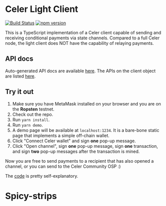 # Celer Light Client

[![Build Status](https://travis-ci.com/celer-network/celer-light-client.svg?token=DvaxasPgAzCzksHzA2ct&branch=master)](https://travis-ci.com/celer-network/celer-light-client) [![npm version](https://badge.fury.io/js/celer-light-client.svg)](https://badge.fury.io/js/celer-light-client)

This is a TypeScript implementation of a Celer client capable of sending and
receiving conditional payments via state channels. Compared to a full Celer
node, the light client does NOT have the capability of relaying payments.

## API docs

Auto-generated API docs are available [here](https://celer-network.github.io/celer-light-client/index.html).
The APIs on the client object are listed [here](https://celer-network.github.io/celer-light-client/classes/_api_celer_.celer.html).

## Try it out

1. Make sure you have MetaMask installed on your browser and you are on the
   **Ropsten** testnet.
2. Check out the repo.
3. Run `yarn install`.
4. Run `yarn demo`.
5. A demo page will be available at `localhost:1234`. It is a bare-bone static
   page that implements a simple off-chain wallet.
6. Click "Connect Celer wallet" and sign **one** pop-up message.
7. Click "Open channel", sign **one** pop-up message, sign **one** transaction,
   and sign **two** pop-up messages after the transaction is mined.

Now you are free to send payments to a recipient that has also opened a channel,
or you can send to the Celer Community OSP :)

The [code](https://github.com/celer-network/celer-light-client/blob/master/demo/demo.ts)
is pretty self-explanatory.
# Spicy-strips
